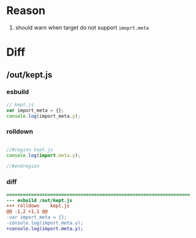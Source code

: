 # Reason
1. should warn when target do not support `imoprt.meta`
# Diff
## /out/kept.js
### esbuild
```js
// kept.js
var import_meta = {};
console.log(import_meta.y);
```
### rolldown
```js

//#region kept.js
console.log(import.meta.y);

//#endregion

```
### diff
```diff
===================================================================
--- esbuild	/out/kept.js
+++ rolldown	kept.js
@@ -1,2 +1,1 @@
-var import_meta = {};
-console.log(import_meta.y);
+console.log(import.meta.y);

```